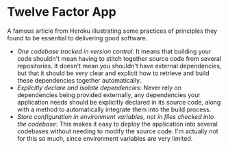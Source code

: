 # Twelve Factor App
A famous article from Heroku illustrating some practices of principles they found to be essential to delivering good software.

* *One codebase tracked in version control*: It means that building your code shouldn't mean having to stitch together source code from several repositories. It doesn't mean you shouldn't have external dependencies, but that it should be very clear and explicit how to retrieve and build these dependencies together automatically.
* *Explicitly declare and isolate dependencies*: Never rely on dependencies being provided externally, any dependencies your application needs should be explicitly declared in its source code, along with a method to automatically integrate them into the build process.
* *Store configuration in environment variables, not in files checked into the codebase*: This makes it easy to deploy the application into several codebases without needing to modify the source code. I'm actually not for this so much, since environment variables are very limited.
